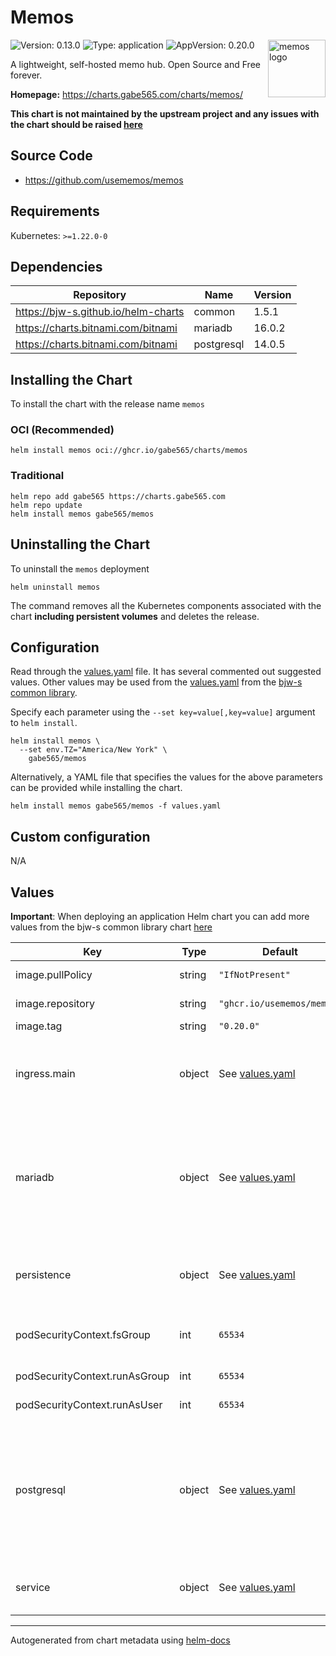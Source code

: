 # Memos

<img src="https://raw.githubusercontent.com/gabe565/charts/main/charts/memos/icon.png" align="right" width="92" alt="memos logo">

![Version: 0.13.0](https://img.shields.io/badge/Version-0.13.0-informational?style=flat)
![Type: application](https://img.shields.io/badge/Type-application-informational?style=flat)
![AppVersion: 0.20.0](https://img.shields.io/badge/AppVersion-0.20.0-informational?style=flat)

A lightweight, self-hosted memo hub. Open Source and Free forever.

**Homepage:** <https://charts.gabe565.com/charts/memos/>

**This chart is not maintained by the upstream project and any issues with the chart should be raised
[here](https://github.com/gabe565/charts/issues/new?assignees=gabe565&labels=bug&template=bug_report.yaml&name=memos&version=0.13.0)**

## Source Code

* <https://github.com/usememos/memos>

## Requirements

Kubernetes: `>=1.22.0-0`

## Dependencies

| Repository | Name | Version |
|------------|------|---------|
| <https://bjw-s.github.io/helm-charts> | common | 1.5.1 |
| <https://charts.bitnami.com/bitnami> | mariadb | 16.0.2 |
| <https://charts.bitnami.com/bitnami> | postgresql | 14.0.5 |

## Installing the Chart

To install the chart with the release name `memos`

### OCI (Recommended)

```console
helm install memos oci://ghcr.io/gabe565/charts/memos
```

### Traditional

```console
helm repo add gabe565 https://charts.gabe565.com
helm repo update
helm install memos gabe565/memos
```

## Uninstalling the Chart

To uninstall the `memos` deployment

```console
helm uninstall memos
```

The command removes all the Kubernetes components associated with the chart **including persistent volumes** and deletes the release.

## Configuration

Read through the [values.yaml](./values.yaml) file. It has several commented out suggested values.
Other values may be used from the [values.yaml](https://github.com/bjw-s/helm-charts/tree/a081de5/charts/library/common/values.yaml) from the [bjw-s common library](https://github.com/bjw-s/helm-charts/tree/a081de5/charts/library/common).

Specify each parameter using the `--set key=value[,key=value]` argument to `helm install`.

```console
helm install memos \
  --set env.TZ="America/New York" \
    gabe565/memos
```

Alternatively, a YAML file that specifies the values for the above parameters can be provided while installing the chart.

```console
helm install memos gabe565/memos -f values.yaml
```

## Custom configuration

N/A

## Values

**Important**: When deploying an application Helm chart you can add more values from the bjw-s common library chart [here](https://github.com/bjw-s/helm-charts/tree/a081de5/charts/library/common)

| Key | Type | Default | Description |
|-----|------|---------|-------------|
| image.pullPolicy | string | `"IfNotPresent"` | image pull policy |
| image.repository | string | `"ghcr.io/usememos/memos"` | image repository |
| image.tag | string | `"0.20.0"` | image tag |
| ingress.main | object | See [values.yaml](./values.yaml) | Enable and configure ingress settings for the chart under this key. |
| mariadb | object | See [values.yaml](./values.yaml) | Enable and configure mariadb database subchart under this key.    For more options see [mariadb chart documentation](https://github.com/bitnami/charts/tree/master/bitnami/mariadb) |
| persistence | object | See [values.yaml](./values.yaml) | Configure persistence settings for the chart under this key. |
| podSecurityContext.fsGroup | int | `65534` | Volume binds will be granted to `nobody` group |
| podSecurityContext.runAsGroup | int | `65534` | Run as `nobody` group |
| podSecurityContext.runAsUser | int | `65534` | Run as `nobody` user |
| postgresql | object | See [values.yaml](./values.yaml) | Enable and configure postgresql database subchart under this key.    For more options see [postgresql chart documentation](https://github.com/bitnami/charts/tree/master/bitnami/postgresql) |
| service | object | See [values.yaml](./values.yaml) | Configures service settings for the chart. |

---
Autogenerated from chart metadata using [helm-docs](https://github.com/norwoodj/helm-docs)
